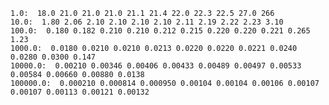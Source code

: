     1.0:  18.0 21.0 21.0 21.0 21.1 21.4 22.0 22.3 22.5 27.0 266
    10.0:  1.80 2.06 2.10 2.10 2.10 2.10 2.11 2.19 2.22 2.23 3.10
    100.0:  0.180 0.182 0.210 0.210 0.212 0.215 0.220 0.220 0.221 0.265 1.23
    1000.0:  0.0180 0.0210 0.0210 0.0213 0.0220 0.0220 0.0221 0.0240 0.0280 0.0300 0.147
    10000.0:  0.00210 0.00346 0.00406 0.00433 0.00489 0.00497 0.00533 0.00584 0.00660 0.00880 0.0138
    100000.0:  0.000210 0.000814 0.000950 0.00104 0.00104 0.00106 0.00107 0.00107 0.00113 0.00121 0.00132
